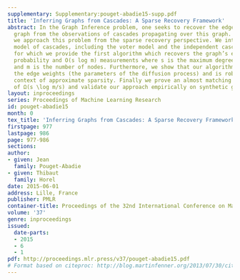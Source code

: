 ```yaml
---
supplementary: Supplementary:pouget-abadie15-supp.pdf
title: 'Inferring Graphs from Cascades: A Sparse Recovery Framework'
abstract: In the Graph Inference problem, one seeks to recover the edges of an unknown
  graph from the observations of cascades propagating over this graph. In this paper,
  we approach this problem from the sparse recovery perspective. We introduce a general
  model of cascades, including the voter model and the independent cascade model,
  for which we provide the first algorithm which recovers the graph’s edges with high
  probability and O(s log m) measurements where s is the maximum degree of the graph
  and m is the number of nodes. Furthermore, we show that our algorithm also recovers
  the edge weights (the parameters of the diffusion process) and is robust in the
  context of approximate sparsity. Finally we prove an almost matching lower bound
  of Ω(s \log m/s) and validate our approach empirically on synthetic graphs.
layout: inproceedings
series: Proceedings of Machine Learning Research
id: pouget-abadie15
month: 0
tex_title: 'Inferring Graphs from Cascades: A Sparse Recovery Framework'
firstpage: 977
lastpage: 986
page: 977-986
sections: 
author:
- given: Jean
  family: Pouget-Abadie
- given: Thibaut
  family: Horel
date: 2015-06-01
address: Lille, France
publisher: PMLR
container-title: Proceedings of the 32nd International Conference on Machine Learning
volume: '37'
genre: inproceedings
issued:
  date-parts:
  - 2015
  - 6
  - 1
pdf: http://proceedings.mlr.press/v37/pouget-abadie15.pdf
# Format based on citeproc: http://blog.martinfenner.org/2013/07/30/citeproc-yaml-for-bibliographies/
---
```

